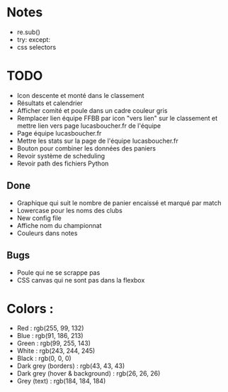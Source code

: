# Notes
- re.sub()
- try: except:
- css selectors

# TODO
- Icon descente et monté dans le classement
- Résultats et calendrier
- Afficher comité et poule dans un cadre couleur gris 
- Remplacer lien équipe FFBB par icon "vers lien" sur le classement et mettre lien vers page lucasboucher.fr de l'équipe
- Page équipe lucasboucher.fr
- Mettre les stats sur la page de l'équipe lucasboucher.fr
- Bouton pour combiner les données des paniers
- Revoir système de scheduling
- Revoir path des fichiers Python

## Done
- Graphique qui suit le nombre de panier encaissé et marqué par match
- Lowercase pour les noms des clubs
- New config file
- Affiche nom du championnat
- Couleurs dans notes

## Bugs
- Poule qui ne se scrappe pas
- CSS canvas qui ne sont pas dans la flexbox

# Colors :
- Red : rgb(255, 99, 132)
- Blue : rgb(91, 186, 213)
- Green : rgb(99, 255, 143)
- White : rgb(243, 244, 245)
- Black : rgb(0, 0, 0)
- Dark grey (borders) : rgb(43, 43, 43)
- Dark grey (hover & background) : rgb(26, 26, 26)
- Grey (text) : rgb(184, 184, 184)